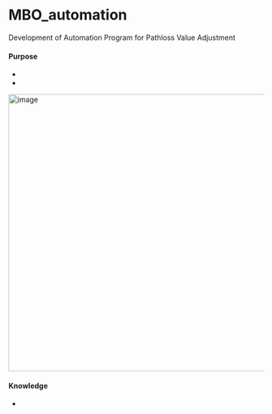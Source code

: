 # MBO_automation
Development of Automation Program for Pathloss Value Adjustment

#### Purpose
- 
- 
<img width="545" alt="image" src="https://github.com/JeonHR/MBO_automation/assets/140233882/024bb29d-f582-4c28-890f-af79644a2fc7">

#### Knowledge
- 
